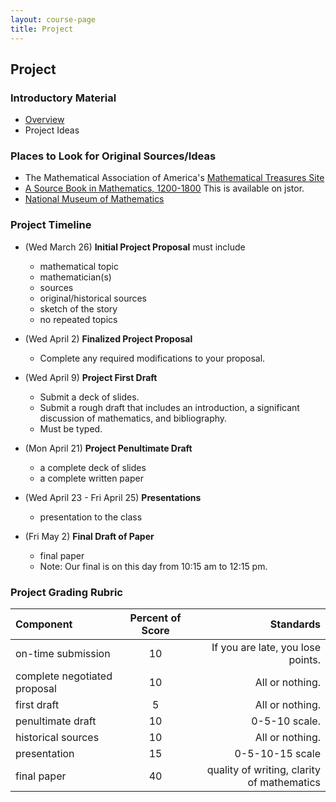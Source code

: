 ```yaml
---
layout: course-page
title: Project
---
```

[comment]: <> (<span style="color:red">**This Page is UNDER CONSTRUCTION for SPRING 2025**</span>)

## Project

### Introductory Material
* [Overview](assets/project/M316S25_project_overview.pdf)
* Project Ideas

### Places to Look for Original Sources/Ideas

* The Mathematical Association of America's [Mathematical Treasures Site](https://old.maa.org/press/periodicals/convergence/index-to-mathematical-treasures)
* [A Source Book in Mathematics, 1200-1800](https://www.jstor.org/stable/j.ctt7zvf7h)
  This is available on jstor.
* [National Museum of Mathematics](https://history-of-mathematics.org/)

### Project Timeline

* (Wed March 26) **Initial Project Proposal** must include
  * mathematical topic
  * mathematician(s)
  * sources
  * original/historical sources
  * sketch of the story
  * no repeated topics

* (Wed April 2) **Finalized Project Proposal**
  * Complete any required modifications to your proposal.

* (Wed April 9) **Project First Draft**
  * Submit a deck of slides.
  * Submit a rough draft that includes an introduction, a significant discussion of mathematics, and bibliography.
  * Must be typed.

* (Mon April 21) **Project Penultimate Draft**
  * a complete deck of slides
  * a complete written paper
  
* (Wed April 23 - Fri April 25) **Presentations**
  * presentation to the class

* (Fri May 2) **Final Draft of Paper**
  * final paper
  * Note: Our final is on this day from 10:15 am to 12:15 pm.
  
### Project Grading Rubric

| Component | Percent of Score | Standards |
|:-----------|:---------------:|-------------:|
| on-time submission | 10 | If you are late, you lose points.|
| complete negotiated proposal | 10 | All or nothing.|
| first draft | 5 | All or nothing. |
| penultimate draft | 10 | 0-5-10 scale. |
| historical sources | 10 | All or nothing. |
| presentation | 15 | 0-5-10-15 scale |
| final paper | 40 | quality of writing, clarity of mathematics|


<div style="padding-bottom: 40px"></div>
